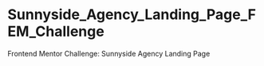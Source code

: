 # Sunnyside_Agency_Landing_Page_FEM_Challenge
Frontend Mentor Challenge: Sunnyside Agency Landing Page

